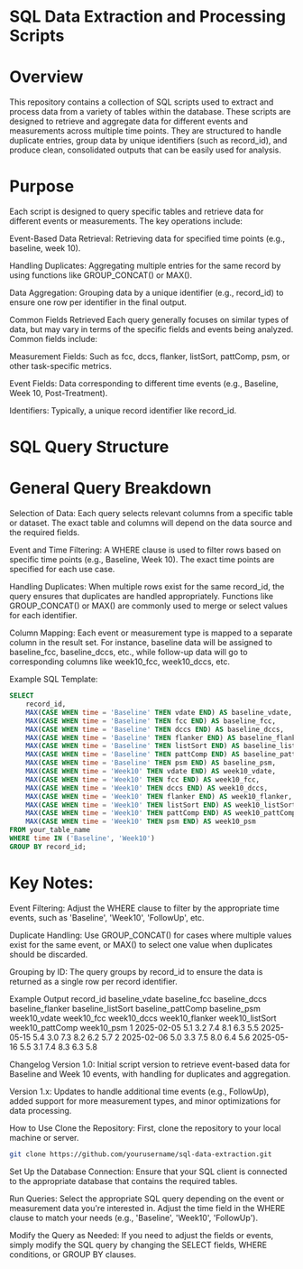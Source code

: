 # SQL Data Extraction and Processing Scripts
# Overview
This repository contains a collection of SQL scripts used to extract and process data from a variety of tables within the database. These scripts are designed to retrieve and aggregate data for different events and measurements across multiple time points. They are structured to handle duplicate entries, group data by unique identifiers (such as record_id), and produce clean, consolidated outputs that can be easily used for analysis.

# Purpose
Each script is designed to query specific tables and retrieve data for different events or measurements. The key operations include:

Event-Based Data Retrieval: Retrieving data for specified time points (e.g., baseline, week 10).

Handling Duplicates: Aggregating multiple entries for the same record by using functions like GROUP_CONCAT() or MAX().

Data Aggregation: Grouping data by a unique identifier (e.g., record_id) to ensure one row per identifier in the final output.

Common Fields Retrieved
Each query generally focuses on similar types of data, but may vary in terms of the specific fields and events being analyzed. Common fields include:

Measurement Fields: Such as fcc, dccs, flanker, listSort, pattComp, psm, or other task-specific metrics.

Event Fields: Data corresponding to different time events (e.g., Baseline, Week 10, Post-Treatment).

Identifiers: Typically, a unique record identifier like record_id.

# SQL Query Structure
# General Query Breakdown
Selection of Data:
Each query selects relevant columns from a specific table or dataset. The exact table and columns will depend on the data source and the required fields.

Event and Time Filtering:
A WHERE clause is used to filter rows based on specific time points (e.g., Baseline, Week 10). The exact time points are specified for each use case.

Handling Duplicates:
When multiple rows exist for the same record_id, the query ensures that duplicates are handled appropriately. Functions like GROUP_CONCAT() or MAX() are commonly used to merge or select values for each identifier.

Column Mapping:
Each event or measurement type is mapped to a separate column in the result set. For instance, baseline data will be assigned to baseline_fcc, baseline_dccs, etc., while follow-up data will go to corresponding columns like week10_fcc, week10_dccs, etc.

Example SQL Template:
```sql
SELECT 
    record_id,
    MAX(CASE WHEN time = 'Baseline' THEN vdate END) AS baseline_vdate,
    MAX(CASE WHEN time = 'Baseline' THEN fcc END) AS baseline_fcc,
    MAX(CASE WHEN time = 'Baseline' THEN dccs END) AS baseline_dccs,
    MAX(CASE WHEN time = 'Baseline' THEN flanker END) AS baseline_flanker,
    MAX(CASE WHEN time = 'Baseline' THEN listSort END) AS baseline_listSort,
    MAX(CASE WHEN time = 'Baseline' THEN pattComp END) AS baseline_pattComp,
    MAX(CASE WHEN time = 'Baseline' THEN psm END) AS baseline_psm,
    MAX(CASE WHEN time = 'Week10' THEN vdate END) AS week10_vdate,
    MAX(CASE WHEN time = 'Week10' THEN fcc END) AS week10_fcc,
    MAX(CASE WHEN time = 'Week10' THEN dccs END) AS week10_dccs,
    MAX(CASE WHEN time = 'Week10' THEN flanker END) AS week10_flanker,
    MAX(CASE WHEN time = 'Week10' THEN listSort END) AS week10_listSort,
    MAX(CASE WHEN time = 'Week10' THEN pattComp END) AS week10_pattComp,
    MAX(CASE WHEN time = 'Week10' THEN psm END) AS week10_psm
FROM your_table_name
WHERE time IN ('Baseline', 'Week10')
GROUP BY record_id;
```

# Key Notes:
Event Filtering: Adjust the WHERE clause to filter by the appropriate time events, such as 'Baseline', 'Week10', 'FollowUp', etc.

Duplicate Handling: Use GROUP_CONCAT() for cases where multiple values exist for the same event, or MAX() to select one value when duplicates should be discarded.

Grouping by ID: The query groups by record_id to ensure the data is returned as a single row per record identifier.

Example Output
record_id	baseline_vdate	baseline_fcc	baseline_dccs	baseline_flanker	baseline_listSort	baseline_pattComp	baseline_psm	week10_vdate	week10_fcc	week10_dccs	week10_flanker	week10_listSort	week10_pattComp	week10_psm
1	2025-02-05	5.1	3.2	7.4	8.1	6.3	5.5	2025-05-15	5.4	3.0	7.3	8.2	6.2	5.7
2	2025-02-06	5.0	3.3	7.5	8.0	6.4	5.6	2025-05-16	5.5	3.1	7.4	8.3	6.3	5.8

Changelog
Version 1.0: Initial script version to retrieve event-based data for Baseline and Week 10 events, with handling for duplicates and aggregation.

Version 1.x: Updates to handle additional time events (e.g., FollowUp), added support for more measurement types, and minor optimizations for data processing.

How to Use
Clone the Repository: First, clone the repository to your local machine or server.

```bash
git clone https://github.com/yourusername/sql-data-extraction.git
```
Set Up the Database Connection: Ensure that your SQL client is connected to the appropriate database that contains the required tables.

Run Queries: Select the appropriate SQL query depending on the event or measurement data you're interested in. Adjust the time field in the WHERE clause to match your needs (e.g., 'Baseline', 'Week10', 'FollowUp').

Modify the Query as Needed: If you need to adjust the fields or events, simply modify the SQL query by changing the SELECT fields, WHERE conditions, or GROUP BY clauses.
